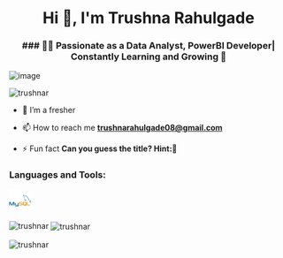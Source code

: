 
<h1 align="center">Hi 👋, I'm Trushna Rahulgade</h1>
<h3 align="center">### 👨‍💻 Passionate as a Data Analyst, PowerBI Developer| Constantly Learning and Growing 🚀</h3>

![image](https://github.com/TrushnaR/TrushnaR/assets/155801135/530113a4-545d-4fec-9cdd-2568df44c05d)

<p align="left"> <img src="https://komarev.com/ghpvc/?username=trushnar&label=Profile%20views&color=0e75b6&style=flat" alt="trushnar" /> </p>

- 🔭 I’m a fresher 

- 📫 How to reach me **trushnarahulgade08@gmail.com**

- ⚡ Fun fact **Can you guess the title? Hint:💃**


<p align="left">
</p>

<h3 align="left">Languages and Tools:</h3>
<p align="left"> <a href="https://www.mysql.com/" target="_blank" rel="noreferrer"> <img src="https://raw.githubusercontent.com/devicons/devicon/master/icons/mysql/mysql-original-wordmark.svg" alt="mysql" width="40" height="40"/> </a> </p>

<p><img align="left" src="https://github-readme-stats.vercel.app/api/top-langs?username=trushnar&show_icons=true&locale=en&layout=compact" alt="trushnar" /></p>

<p>&nbsp;<img align="center" src="https://github-readme-stats.vercel.app/api?username=trushnar&show_icons=true&locale=en" alt="trushnar" /></p>

<p><img align="center" src="https://github-readme-streak-stats.herokuapp.com/?user=trushnar&" alt="trushnar" /></p>
